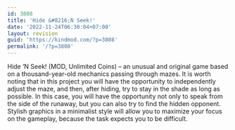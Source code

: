 ```yaml
---
id: 3808
title: 'Hide &#8216;N Seek!'
date: '2022-11-24T06:30:04+07:00'
layout: revision
guid: 'https://kindmod.com/?p=3808'
permalink: '/?p=3808'
---
```


Hide ‘N Seek! (MOD, Unlimited Coins) – an unusual and original game based on a thousand-year-old mechanics passing through mazes. It is worth noting that in this project you will have the opportunity to independently adjust the maze, and then, after hiding, try to stay in the shade as long as possible. In this case, you will have the opportunity not only to speak from the side of the runaway, but you can also try to find the hidden opponent. Stylish graphics in a minimalist style will allow you to maximize your focus on the gameplay, because the task expects you to be difficult.